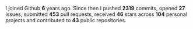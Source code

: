 
I joined Github **6** years ago. Since then I pushed **2319** commits, opened **27** issues, submitted **453** pull requests, received **46** stars across **104** personal projects and contributed to **43** public repositories.
